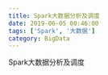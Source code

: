 ```yaml
---
title: Spark大数据分析及调度
date: 2019-06-05 00:46:00
tags: ['Spark', '大数据']
category: BigData
---
```


Spark大数据分析及调度
